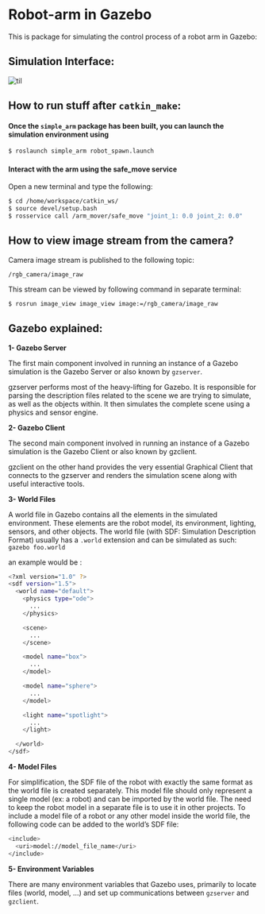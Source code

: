 # Robot-arm in Gazebo
This is package for simulating the control process of a robot arm in Gazebo:

## Simulation Interface:
![til](https://media.giphy.com/media/RLBqLdZaBfq2SPqW8R/giphy.gif)

## How to run stuff after `catkin_make`:
#### Once the `simple_arm` package has been built, you can launch the simulation environment using
```sh
$ roslaunch simple_arm robot_spawn.launch
```

#### Interact with the arm using the safe_move service
Open a new terminal and type the following:
```sh
$ cd /home/workspace/catkin_ws/
$ source devel/setup.bash
$ rosservice call /arm_mover/safe_move "joint_1: 0.0 joint_2: 0.0"
```

## How to view image stream from the camera?
Camera image stream is published to the following topic:
```
/rgb_camera/image_raw
```

This stream can be viewed by following command in separate terminal:
```sh
$ rosrun image_view image_view image:=/rgb_camera/image_raw
```


## Gazebo explained:

**1- Gazebo Server**


The first main component involved in running an instance of a Gazebo simulation is the Gazebo Server or also known by `gzserver`.


gzserver performs most of the heavy-lifting for Gazebo. It is responsible for parsing the description files related to the scene we are trying to simulate, as well as the objects within. It then simulates the complete scene using a physics and sensor engine.


**2- Gazebo Client**


The second main component involved in running an instance of a Gazebo simulation is the Gazebo Client or also known by gzclient.

gzclient on the other hand provides the very essential Graphical Client that connects to the gzserver and renders the simulation scene along with useful interactive tools. 


**3- World Files**


A world file in Gazebo contains all the elements in the simulated environment. These elements are the robot model, its environment, lighting, sensors, and other objects. The world file (with SDF: Simulation Description Format) usually has a `.world` extension and can be simulated as such: `gazebo foo.world` 

an example would be :


```sh
<?xml version="1.0" ?>
<sdf version="1.5">
  <world name="default">
    <physics type="ode">
      ...
    </physics>

    <scene>
      ...
    </scene>

    <model name="box">
      ...
    </model>

    <model name="sphere">
      ...
    </model>

    <light name="spotlight">
      ...
    </light>

  </world>
</sdf>
```

**4- Model Files**


For simplification, the SDF file of the robot with exactly the same format as the world file is created separately. This model file should only represent a single model (ex: a robot) and can be imported by the world file. The need to keep the robot model in a separate file is to use it in other projects. To include a model file of a robot or any other model inside the world file, the following code can be added to the world’s SDF file:


```sh
<include>
  <uri>model://model_file_name</uri>
</include>
```

**5- Environment Variables**


There are many environment variables that Gazebo uses, primarily to locate files (world, model, …) and set up communications between `gzserver` and `gzclient`. 

